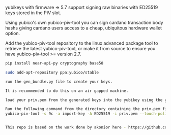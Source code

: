 yubikeys with firmware => 5.7 support signing raw binaries with ED25519 keys stored in the PIV slot.

Using yubico's own yubico-piv-tool you can sign cardano transaction body hashs giving cardano users access to a cheap, ubiquitous hardware wallet option.

Add the yubico-piv-tool repository to the linux advanced package tool to retrieve the latest yubico-piv-tool, or make it from source to ensure you have yubico-piv-tool >= version 2.7.

```bash
pip install near-api-py cryptography base58

sudo add-apt-repository ppa:yubico/stable   

run the gen_bundle.py file to create your keys.

It is recommended to do this on an air gapped machine. 

load your priv.pem from the generated keys into the yubikey using the yubico-piv-tool CLI commands.

Run the following command from the directory containing the priv.pem file.<br>
yubico-piv-tool -s 9c -a import-key -A ED25519 -i priv.pem --touch-policy always --pin-policy always


This repo is based on the work done by akonior here - https://github.com/akonior/yubikey-cardano-wallet/blob/main/yubikey_load_keys.sh

